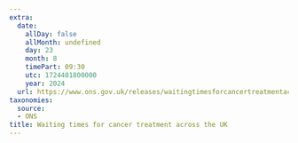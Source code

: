 ```yaml
---
extra:
  date:
    allDay: false
    allMonth: undefined
    day: 23
    month: 8
    timePart: 09:30
    utc: 1724401800000
    year: 2024
  url: https://www.ons.gov.uk/releases/waitingtimesforcancertreatmentacrosstheuk
taxonomies:
  source:
  - ONS
title: Waiting times for cancer treatment across the UK
---
```

